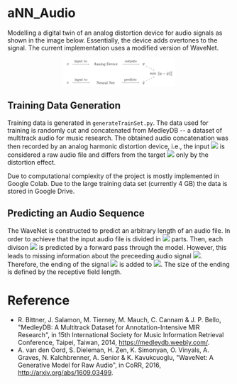 # aNN_Audio

Modelling a digital twin of an analog distortion device for audio signals as shown in the image below. Essentially, the device adds overtones to the signal. The current implementation uses a modified version of WaveNet.

<p align="center">
  <img src="https://github.com/pbrandl/aNN_Audio/blob/master/images/concept.png?raw=true" width="50%" height="50%" alt="Conceptual Digital Twin" align="center">
</p>

## Training Data Generation

Training data is generated in `generateTrainSet.py`. The data used for training is randomly cut and concatenated from MedleyDB -- a dataset of multitrack audio for music research. The obtained audio concatenation was then recorded by an analog harmonic distortion device, i.e., the input <img src="https://render.githubusercontent.com/render/math?math=$x$"> is considered a raw audio file and differs from the target <img src="https://render.githubusercontent.com/render/math?math=y"> only by the distortion effect.

Due to computational complexity of the project is mostly implemented in Google Colab. Due to the large training data set (currently 4 GB) the data is stored in Google Drive. 


## Predicting an Audio Sequence

The WaveNet is constructed to predict an arbitrary length of an audio file. In order to achieve that the input audio file is divided in <img src="https://render.githubusercontent.com/render/math?math=n"> parts. Then, each divison <img src="https://render.githubusercontent.com/render/math?math=x_i \in [x_0, ... x_n]"> is predicted by a forward pass through the model. However, this leads to missing information about the preceeding audio signal <img src="https://render.githubusercontent.com/render/math?math=x_{i-1}">. Therefore, the ending of the signal <img src="https://render.githubusercontent.com/render/math?math=x_{i-1}"> is added to <img src="https://render.githubusercontent.com/render/math?math=x_{i}">. The size of the ending is defined by the receptive field length.

# Reference
- R. Bittner, J. Salamon, M. Tierney, M. Mauch, C. Cannam & J. P. Bello, "MedleyDB: A Multitrack Dataset for Annotation-Intensive MIR Research", in 15th International Society for Music Information Retrieval Conference, Taipei, Taiwan, 2014, https://medleydb.weebly.com/.
- A. van den Oord, S. Dieleman, H. Zen, K. Simonyan, O. Vinyals, A. Graves, N. Kalchbrenner, A. Senior & K. Kavukcuoglu, "WaveNet: A Generative Model for Raw Audio", in CoRR, 2016, http://arxiv.org/abs/1609.03499.
